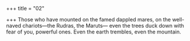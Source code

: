 +++
title = "02"

+++
Those who have mounted on the famed dappled mares, on the well-naved  chariots—the Rudras, the Maruts—
even the trees duck down with fear of you, powerful ones. Even the earth  trembles, even the mountain.
